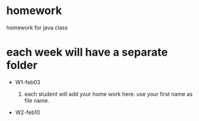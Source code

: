 # homework
homework for java class

# each week will have a separate folder
  - W1-feb03
    1. each student will add your home work here. use your first name as file name. 
  
  
  - W2-feb10
  
